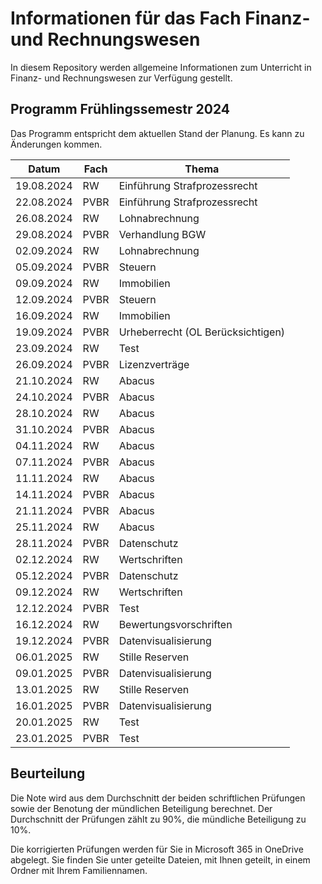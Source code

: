 # Informationen für das Fach Finanz- und Rechnungswesen

In diesem Repository werden allgemeine Informationen zum Unterricht in
Finanz- und Rechnungswesen zur Verfügung gestellt.

## Programm Frühlingssemestr 2024

Das Programm entspricht dem aktuellen Stand der Planung. Es kann zu
Änderungen kommen.

| Datum | Fach | Thema |
| ----- | ---- | ----- |
| 19.08.2024 | RW | Einführung Strafprozessrecht |
| 22.08.2024 | PVBR | Einführung Strafprozessrecht |
| 26.08.2024 | RW | Lohnabrechnung |
| 29.08.2024 | PVBR | Verhandlung BGW |
| 02.09.2024 | RW | Lohnabrechnung |
| 05.09.2024 | PVBR | Steuern |
| 09.09.2024 | RW | Immobilien |
| 12.09.2024 | PVBR | Steuern |
| 16.09.2024 | RW | Immobilien |
| 19.09.2024 | PVBR | Urheberrecht (OL Berücksichtigen) |
| 23.09.2024 | RW | Test |
| 26.09.2024 | PVBR | Lizenzverträge |
| 21.10.2024 | RW | Abacus |
| 24.10.2024 | PVBR | Abacus |
| 28.10.2024 | RW | Abacus |
| 31.10.2024 | PVBR | Abacus |
| 04.11.2024 | RW | Abacus |
| 07.11.2024 | PVBR | Abacus |
| 11.11.2024 | RW | Abacus |
| 14.11.2024 | PVBR | Abacus |
| 21.11.2024 | PVBR | Abacus |
| 25.11.2024 | RW | Abacus |
| 28.11.2024 | PVBR | Datenschutz |
| 02.12.2024 | RW | Wertschriften |
| 05.12.2024 | PVBR | Datenschutz |
| 09.12.2024 | RW | Wertschriften |
| 12.12.2024 | PVBR | Test |
| 16.12.2024 | RW | Bewertungsvorschriften |
| 19.12.2024 | PVBR | Datenvisualisierung |
| 06.01.2025 | RW | Stille Reserven |
| 09.01.2025 | PVBR | Datenvisualisierung |
| 13.01.2025 | RW | Stille Reserven |
| 16.01.2025 | PVBR | Datenvisualisierung |
| 20.01.2025 | RW | Test |
| 23.01.2025 | PVBR | Test |

## Beurteilung

Die Note wird aus dem Durchschnitt der beiden schriftlichen Prüfungen
sowie der Benotung der mündlichen Beteiligung berechnet. Der
Durchschnitt der Prüfungen zählt zu 90%, die mündliche Beteiligung zu
10%.

Die korrigierten Prüfungen werden für Sie in Microsoft 365 in OneDrive
abgelegt. Sie finden Sie unter geteilte Dateien, mit Ihnen geteilt, in
einem Ordner mit Ihrem Familiennamen.
